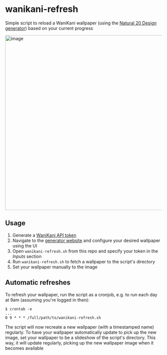 # wanikani-refresh
Simple script to reload a WaniKani wallpaper (using the [Natural 20 Design generator](https://wkw.natural20design.com/)) based on your current progress

<img width="562" alt="image" src="https://github.com/user-attachments/assets/3e1a1d9b-020e-44e6-9a92-cac6f3c09f6c">

## Usage

1. Generate a [WaniKani API token](https://www.wanikani.com/settings/personal_access_tokens)
2. Navigate to the [generator website](https://wkw.natural20design.com/) and configure your desired wallpaper using the UI
3. Open `wanikani-refresh.sh` from this repo and specify your token in the _Inputs_ section
4. Run `wanikani-refresh.sh` to fetch a wallpaper to the script's directory
5. Set your wallpaper manually to the image

## Automatic refreshes

To refresh your wallpaper, run the script as a cronjob, e.g. to run each day at 9am (assuming you're logged in then):

```
$ crontab -e
...
0 9 * * * /full/path/to/wanikani-refresh.sh
```

The script will now recreate a new wallpaper (with a timestamped name) regularly. To have your wallpaper automatically update to pick up the new image, set your wallpaper to be a slideshow of the script's directory. This way, it will update regularly, picking up the new wallpaper image when it becomes available
